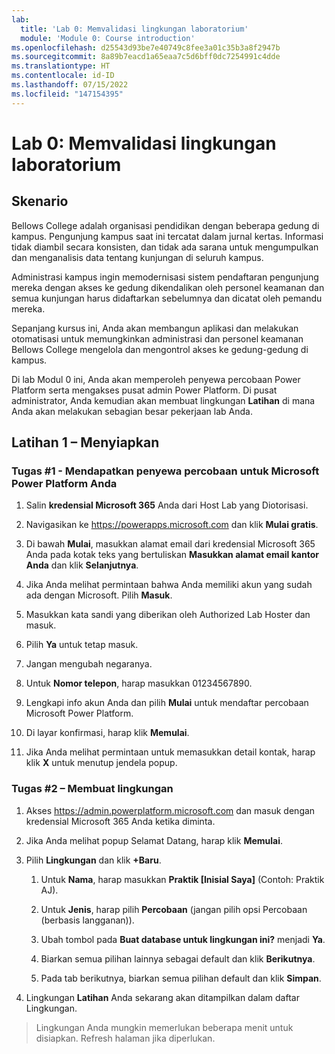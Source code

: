 ```yaml
---
lab:
  title: 'Lab 0: Memvalidasi lingkungan laboratorium'
  module: 'Module 0: Course introduction'
ms.openlocfilehash: d25543d93be7e40749c8fee3a01c35b3a8f2947b
ms.sourcegitcommit: 8a89b7eacd1a65eaa7c5d6bff0dc7254991c4dde
ms.translationtype: HT
ms.contentlocale: id-ID
ms.lasthandoff: 07/15/2022
ms.locfileid: "147154395"
---
```

# <a name="lab-0-validate-lab-environment"></a>Lab 0: Memvalidasi lingkungan laboratorium

## <a name="scenario"></a>Skenario

Bellows College adalah organisasi pendidikan dengan beberapa gedung di kampus. Pengunjung kampus saat ini tercatat dalam jurnal kertas. Informasi tidak diambil secara konsisten, dan tidak ada sarana untuk mengumpulkan dan menganalisis data tentang kunjungan di seluruh kampus.

Administrasi kampus ingin memodernisasi sistem pendaftaran pengunjung mereka dengan akses ke gedung dikendalikan oleh personel keamanan dan semua kunjungan harus didaftarkan sebelumnya dan dicatat oleh pemandu mereka.

Sepanjang kursus ini, Anda akan membangun aplikasi dan melakukan otomatisasi untuk memungkinkan administrasi dan personel keamanan Bellows College mengelola dan mengontrol akses ke gedung-gedung di kampus.

Di lab Modul 0 ini, Anda akan memperoleh penyewa percobaan Power Platform serta mengakses pusat admin Power Platform. Di pusat administrator, Anda kemudian akan membuat lingkungan **Latihan** di mana Anda akan melakukan sebagian besar pekerjaan lab Anda.

## <a name="exercise-1--setup"></a>Latihan 1 – Menyiapkan

### <a name="task-1---acquire-your-microsoft-power-platform-trial-tenant"></a>Tugas \#1 - Mendapatkan penyewa percobaan untuk Microsoft Power Platform Anda

1. Salin **kredensial Microsoft 365** Anda dari Host Lab yang Diotorisasi.

1. Navigasikan ke <https://powerapps.microsoft.com> dan klik **Mulai gratis**.

1. Di bawah **Mulai**, masukkan alamat email dari kredensial Microsoft 365 Anda pada kotak teks yang bertuliskan **Masukkan alamat email kantor Anda** dan klik **Selanjutnya**.

1. Jika Anda melihat permintaan bahwa Anda memiliki akun yang sudah ada dengan Microsoft. Pilih **Masuk**.

1. Masukkan kata sandi yang diberikan oleh Authorized Lab Hoster dan masuk.

1. Pilih **Ya** untuk tetap masuk.

1. Jangan mengubah negaranya.

1. Untuk **Nomor telepon**, harap masukkan 01234567890.

1. Lengkapi info akun Anda dan pilih **Mulai** untuk mendaftar percobaan Microsoft Power Platform.

1. Di layar konfirmasi, harap klik **Memulai**.

1. Jika Anda melihat permintaan untuk memasukkan detail kontak, harap klik **X** untuk menutup jendela popup.

### <a name="task-2--create-environment"></a>Tugas \#2 – Membuat lingkungan

1. Akses <https://admin.powerplatform.microsoft.com> dan masuk dengan kredensial Microsoft 365 Anda ketika diminta.

1. Jika Anda melihat popup Selamat Datang, harap klik **Memulai**.

1. Pilih **Lingkungan** dan klik **+Baru**.

    1. Untuk **Nama**, harap masukkan **Praktik [Inisial Saya]** (Contoh: Praktik AJ).

    1. Untuk **Jenis**, harap pilih **Percobaan** (jangan pilih opsi Percobaan (berbasis langganan)).

    1. Ubah tombol pada **Buat database untuk lingkungan ini?** menjadi **Ya**.

    1. Biarkan semua pilihan lainnya sebagai default dan klik **Berikutnya**.

    1. Pada tab berikutnya, biarkan semua pilihan default dan klik **Simpan**.

1. Lingkungan **Latihan** Anda sekarang akan ditampilkan dalam daftar Lingkungan.

> Lingkungan Anda mungkin memerlukan beberapa menit untuk disiapkan. Refresh halaman jika diperlukan.
